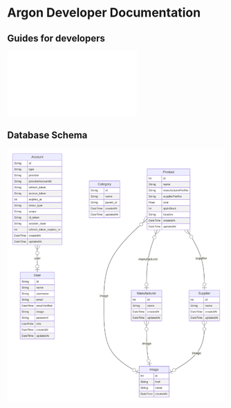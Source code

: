 # Argon Developer Documentation

## Guides for developers

![Project Folder Structure](dev/project-folder-structure.md)

## Database Schema

![Entity Relationships](./prisma-erd.svg)
